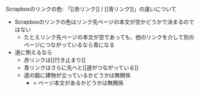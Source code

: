 
Scrapboxのリンクの色: 「[[赤リンク]] / [[青リンク]]」の違いについて
- Scrapboxのリンクの色はリンク先ページの本文が空かどうかで決まるのではない
    - たとえリンク先ページの本文が空であっても、他のリンクを介して別のページにつながっているなら青になる
- 道に例えるなら
    - 赤リンクは[[行き止まり]]
    - 青リンクはさらに先へと[[道がつながっている]]
    - 道の脇に建物が立っているかどうかは無関係
        - = ページ本文があるかどうかは無関係
